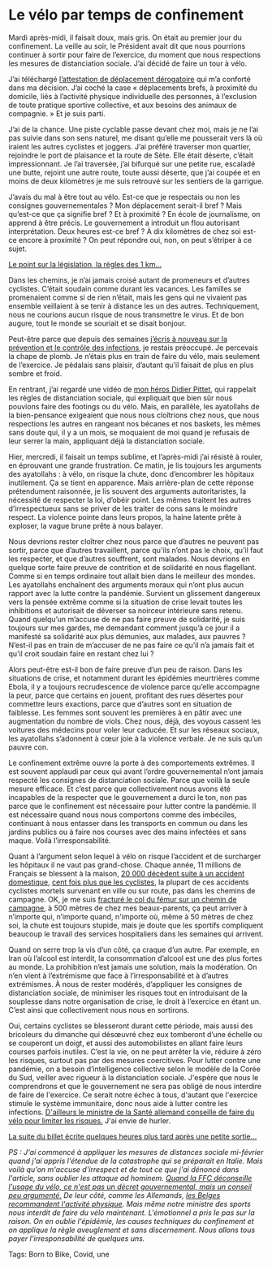 # Le vélo par temps de confinement

Mardi après-midi, il faisait doux, mais gris. On était au premier jour du confinement. La veille au soir, le Président avait dit que nous pourrions continuer à sortir pour faire de l’exercice, du moment que nous respections les mesures de distanciation sociale. J’ai décidé de faire un tour à vélo.<span id="more-53630"></span>

J’ai téléchargé [l’attestation de déplacement dérogatoire](https://www.service-public.fr/particuliers/vosdroits/R55781) qui m’a conforté dans ma décision. J’ai coché la case « déplacements brefs, à proximité du domicile, liés à l’activité physique individuelle des personnes, à l’exclusion de toute pratique sportive collective, et aux besoins des animaux de compagnie. » Et je suis parti.

J’ai de la chance. Une piste cyclable passe devant chez moi, mais je ne l’ai pas suivie dans son sens naturel, me disant qu’elle me pousserait vers là où iraient les autres cyclistes et joggers. J’ai préféré traverser mon quartier, rejoindre le port de plaisance et la route de Sète. Elle était déserte, c’était impressionnant. Je l’ai traversée, j’ai bifurqué sur une petite rue, escaladé une butte, rejoint une autre route, toute aussi déserte, que j’ai coupée et en moins de deux kilomètres je me suis retrouvé sur les sentiers de la garrigue.

J’avais du mal à être tout au vélo. Est-ce que je respectais ou non les consignes gouvernementales ? Mon déplacement serait-il bref ? Mais qu’est-ce que ça signifie bref ? Et à proximité ? En école de journalisme, on apprend à être précis. Le gouvernement a introduit un flou autorisant interprétation. Deux heures est-ce bref ? À dix kilomètres de chez soi est-ce encore à proximité ? On peut répondre oui, non, on peut s’étriper à ce sujet.

[Le point sur la législation, la règles des 1 km…](https://tcrouzet.com/2020/03/24/le-confine-peut-donc-faire-du-velo/)

Dans les chemins, je n’ai jamais croisé autant de promeneurs et d’autres cyclistes. C’était soudain comme durant les vacances. Les familles se promenaient comme si de rien n’était, mais les gens qui ne vivaient pas ensemble veillaient à se tenir à distance les un des autres. Techniquement, nous ne courions aucun risque de nous transmettre le virus. Et de bon augure, tout le monde se souriait et se disait bonjour.

Peut-être parce que depuis des semaines [j’écris à nouveau sur la prévention et le contrôle des infections](https://tcrouzet.com/le-geste-qui-sauve/), je restais préoccupé. Je percevais la chape de plomb. Je n’étais plus en train de faire du vélo, mais seulement de l’exercice. Je pédalais sans plaisir, d’autant qu’il faisait de plus en plus sombre et froid.

En rentrant, j’ai regardé une vidéo de [mon héros Didier Pittet](https://tcrouzet.com/le-geste-qui-sauve/), qui rappelait les règles de distanciation sociale, qui expliquait que bien sûr nous pouvions faire des footings ou du vélo. Mais, en parallèle, les ayatollahs de la bien-pensance exigeaient que nous nous cloîtrions chez nous, que nous respections les autres en rangeant nos bécanes et nos baskets, les mêmes sans doute qui, il y a un mois, se moquaient de moi quand je refusais de leur serrer la main, appliquant déjà la distanciation sociale.

Hier, mercredi, il faisait un temps sublime, et l’après-midi j’ai résisté à rouler, en éprouvant une grande frustration. Ce matin, je lis toujours les arguments des ayatollahs : à vélo, on risque la chute, donc d’encombrer les hôpitaux inutilement. Ça se tient en apparence. Mais arrière-plan de cette réponse prétendument raisonnée, je lis souvent des arguments autoritaristes, la nécessité de respecter la loi, d’obéir point. Les mêmes traitent les autres d’irrespectueux sans se priver de les traiter de cons sans le moindre respect. La violence pointe dans leurs propos, la haine latente prête à exploser, la vague brune prête à nous balayer.

Nous devrions rester cloîtrer chez nous parce que d’autres ne peuvent pas sortir, parce que d’autres travaillent, parce qu’ils n’ont pas le choix, qu’il faut les respecter, et que d’autres souffrent, sont malades. Nous devrions en quelque sorte faire preuve de contrition et de solidarité en nous flagellant. Comme si en temps ordinaire tout allait bien dans le meilleur des mondes. Les ayatollahs enchaînent des arguments moraux qui n’ont plus aucun rapport avec la lutte contre la pandémie. Survient un glissement dangereux vers la pensée extrême comme si la situation de crise levait toutes les inhibitions et autorisait de déverser sa noirceur intérieure sans retenu. Quand quelqu’un m’accuse de ne pas faire preuve de solidarité, je suis toujours sur mes gardes, me demandant comment jusqu’à ce jour il a manifesté sa solidarité aux plus démunies, aux malades, aux pauvres ? N’est-il pas en train de m’accuser de ne pas faire ce qu’il n’a jamais fait et qu’il croit soudain faire en restant chez lui ?

Alors peut-être est-il bon de faire preuve d’un peu de raison. Dans les situations de crise, et notamment durant les épidémies meurtrières comme Ebola, il y a toujours recrudescence de violence parce qu’elle accompagne la peur, parce que certains en jouent, profitant des rues désertes pour commettre leurs exactions, parce que d’autres sont en situation de faiblesse. Les femmes sont souvent les premières à en pâtir avec une augmentation du nombre de viols. Chez nous, déjà, des voyous cassent les voitures des médecins pour voler leur caducée. Et sur les réseaux sociaux, les ayatollahs s’adonnent à cœur joie à la violence verbale. Je ne suis qu’un pauvre con.

Le confinement extrême ouvre la porte à des comportements extrêmes. Il est souvent applaudi par ceux qui avant l’ordre gouvernemental n’ont jamais respecté les consignes de distanciation sociale. Parce que voilà la seule mesure efficace. Et c’est parce que collectivement nous avons été incapables de la respecter que le gouvernement a durci le ton, non pas parce que le confinement est nécessaire pour lutter contre la pandémie. Il est nécessaire quand nous nous comportons comme des imbéciles, continuant à nous entasser dans les transports en commun ou dans les jardins publics ou à faire nos courses avec des mains infectées et sans maque. Voilà l’irresponsabilité.

Quant à l’argument selon lequel à vélo on risque l’accident et de surcharger les hôpitaux il ne vaut pas grand-chose. Chaque année, 11 millions de Français se blessent à la maison, [20 000 décèdent suite à un accident domestique](https://www.sante-sur-le-net.com/sante-quotidien/accidents-vie-courante/accidents-domestiques/), [cent fois plus que les cyclistes](https://www.bfmtv.com/societe/securite-routiere-184-personnes-sont-mortes-a-velo-et-11-en-trottinettesen-2019-1850654.html), la plupart de ces accidents cyclistes mortels survenant en ville ou sur route, pas dans les chemins de campagne. OK, je me suis [fracturé le col du fémur sur un chemin de campagne](https://tcrouzet.com/2019/08/28/un-auteur-se-fracture-le-femur-pour-faire-parler-de-lui/), à 500 mètres de chez mes beaux-parents, ça peut arriver à n’importe qui, n’importe quand, n'importe où, même à 50 mètres de chez soi, la chute est toujours stupide, mais je doute que les sportifs compliquent beaucoup le travail des services hospitaliers dans les semaines qui arrivent.

Quand on serre trop la vis d’un côté, ça craque d’un autre. Par exemple, en Iran où l’alcool est interdit, la consommation d’alcool est une des plus fortes au monde. La prohibition n’est jamais une solution, mais la modération. On n’en vient à l’extrémisme que face à l’irresponsabilité et à d’autres extrémismes. À nous de rester modérés, d’appliquer les consignes de distanciation sociale, de minimiser les risques tout en introduisant de la souplesse dans notre organisation de crise, le droit à l’exercice en étant un. C’est ainsi que collectivement nous nous en sortirons.

Oui, certains cyclistes se blesseront durant cette période, mais aussi des bricoleurs du dimanche qui désœuvré chez eux tomberont d’une échelle ou se couperont un doigt, et aussi des automobilistes en allant faire leurs courses parfois inutiles. C’est la vie, on ne peut arrêter la vie, réduire à zéro les risques, surtout pas par des mesures coercitives. Pour lutter contre une pandémie, on a besoin d’intelligence collective selon le modèle de la Corée du Sud, veiller avec rigueur à la distanciation sociale. J'espère que nous le comprendrons et que le gouvernement ne sera pas obligé de nous interdire de faire de l'exercice. Ce serait notre échec à tous, d'autant que l'exercice stimule le système immunitaire, donc nous aide à lutter contre les infections. [D'ailleurs le ministre de la Santé allemand conseille de faire du vélo pour limiter les risques.](https://www.courrierinternational.com/article/vu-dallemagne-face-au-covid-19-le-velo-protege-doublement) J'ai envie de hurler.

[La suite du billet écrite quelques heures plus tard après une petite sortie…](https://tcrouzet.com/2020/03/19/la-pas-compris-le-confinement/)

*PS : J'ai commencé à appliquer les mesures de distances sociale mi-février quand j'ai appris l'étendue de la catastrophe qui se préparait en Italie. Mais voilà qu'on m'accuse d'irrespect et de tout ce que j'ai dénoncé dans l'article, sans oublier les attaque ad hominem. [Quand la FFC déconseille l'usage du vélo, ce n'est pas un décret gouvernemental, mais un conseil peu argumenté.](https://www.ffc.fr/activite-physique-individuelle-precisions-ffc/) De leur côté, comme les Allemands, [les Belges recommandent l'activité physique](https://www.directvelo.com/actualite/81325/la-belgique-recommande-l-exercice-physique). Mais même notre ministre des sports nous interdit de faire du vélo maintenant. L'émotionnel a pris le pas sur la raison. On en oublie l'épidémie, les causes techniques du confinement et on applique la règle aveuglement et sans discernement. Nous allons tous payer l'irresponsabilité de quelques uns.*

Tags: Born to Bike, Covid, une